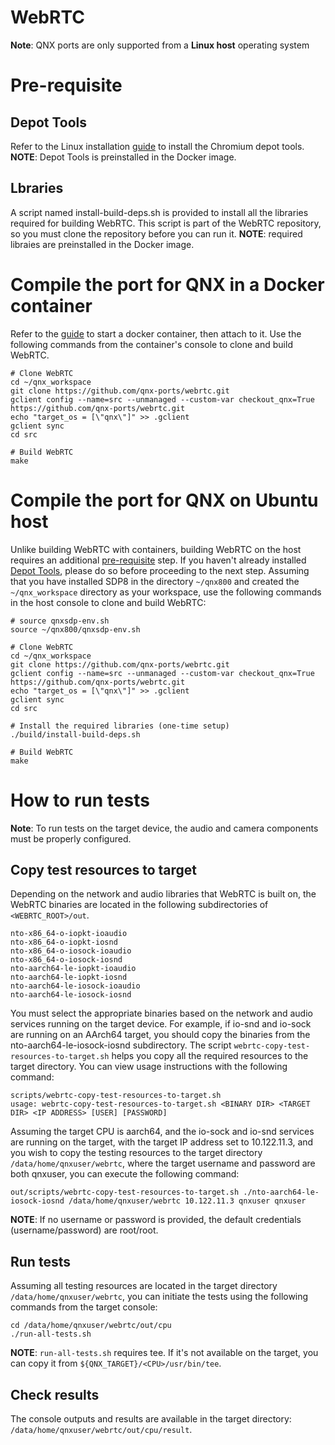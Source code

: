 # WebRTC

**Note**: QNX ports are only supported from a **Linux host** operating system

# Pre-requisite

## Depot Tools

Refer to the Linux installation [guide](https://commondatastorage.googleapis.com/chrome-infra-docs/flat/depot_tools/docs/html/depot_tools_tutorial.html#_setting_up) to install the Chromium depot tools.
**NOTE**: Depot Tools is preinstalled in the Docker image.

## Lbraries

A script named install-build-deps.sh is provided to install all the libraries required for building WebRTC. This script is part of the WebRTC repository, so you must clone the repository before you can run it.
**NOTE**: required libraies are preinstalled in the Docker image.

# Compile the port for QNX in a Docker container

Refer to the [guide](https://github.com/qnx-ports/build-files/blob/main/docker/README.md) to start a docker container, then attach to it. Use the following commands from the container's console to clone and build WebRTC.

```
# Clone WebRTC
cd ~/qnx_workspace
git clone https://github.com/qnx-ports/webrtc.git
gclient config --name=src --unmanaged --custom-var checkout_qnx=True https://github.com/qnx-ports/webrtc.git
echo "target_os = [\"qnx\"]" >> .gclient
gclient sync
cd src

# Build WebRTC
make
```

# Compile the port for QNX on Ubuntu host

Unlike building WebRTC with containers, building WebRTC on the host requires an additional [pre-requisite](#pre-requisite) step. If you haven't already installed [Depot Tools](https://commondatastorage.googleapis.com/chrome-infra-docs/flat/depot_tools/docs/html/depot_tools_tutorial.html#_setting_up), please do so before proceeding to the next step.
Assuming that you have installed SDP8 in the directory `~/qnx800` and created the `~/qnx_workspace` directory as your workspace, use the following commands in the host console to clone and build WebRTC:
```
# source qnxsdp-env.sh
source ~/qnx800/qnxsdp-env.sh

# Clone WebRTC
cd ~/qnx_workspace
git clone https://github.com/qnx-ports/webrtc.git
gclient config --name=src --unmanaged --custom-var checkout_qnx=True https://github.com/qnx-ports/webrtc.git
echo "target_os = [\"qnx\"]" >> .gclient
gclient sync
cd src

# Install the required libraries (one-time setup)
./build/install-build-deps.sh

# Build WebRTC
make
```

# How to run tests

**Note**: To run tests on the target device, the audio and camera components must be properly configured.

## Copy test resources to target

Depending on the network and audio libraries that WebRTC is built on, the WebRTC binaries are located in the following subdirectories of `<WEBRTC_ROOT>/out`.

```
nto-x86_64-o-iopkt-ioaudio
nto-x86_64-o-iopkt-iosnd
nto-x86_64-o-iosock-ioaudio
nto-x86_64-o-iosock-iosnd
nto-aarch64-le-iopkt-ioaudio
nto-aarch64-le-iopkt-iosnd
nto-aarch64-le-iosock-ioaudio
nto-aarch64-le-iosock-iosnd
```
You must select the appropriate binaries based on the network and audio services running on the target device. For example, if io-snd and io-sock are running on an AArch64 target, you should copy the binaries from the nto-aarch64-le-iosock-iosnd subdirectory. The script `webrtc-copy-test-resources-to-target.sh` helps you copy all the required resources to the target directory.
You can view usage instructions with the following command:

```
scripts/webrtc-copy-test-resources-to-target.sh
usage: webrtc-copy-test-resources-to-target.sh <BINARY DIR> <TARGET DIR> <IP ADDRESS> [USER] [PASSWORD]
```

Assuming the target CPU is aarch64, and the io-sock and io-snd services are running on the target, with the target IP address set to 10.122.11.3, and you wish to copy the testing resources to the target directory `/data/home/qnxuser/webrtc`, where the target username and password are both qnxuser, you can execute the following command:

```
out/scripts/webrtc-copy-test-resources-to-target.sh ./nto-aarch64-le-iosock-iosnd /data/home/qnxuser/webrtc 10.122.11.3 qnxuser qnxuser
```
**NOTE**: If no username or password is provided, the default credentials (username/password) are root/root.

## Run tests

Assuming all testing resources are located in the target directory `/data/home/qnxuser/webrtc`, you can initiate the tests using the following commands from the target console:
```
cd /data/home/qnxuser/webrtc/out/cpu
./run-all-tests.sh
```
**NOTE**: `run-all-tests.sh` requires tee. If it's not available on the target, you can copy it from `${QNX_TARGET}/<CPU>/usr/bin/tee`.

## Check results

The console outputs and results are available in the target directory: `/data/home/qnxuser/webrtc/out/cpu/result`.
